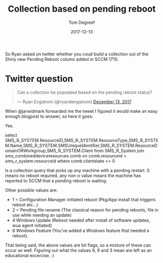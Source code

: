 ﻿---
title: "Collection based on pending reboot"
header:
  overlay_image: template1280x960.jpg
  teaser: Reboot_400x400.jpg
author: Tom Degreef
date: 2017-12-13
categories:
  - SCCM
  - Configmgr
tags:
  - SCCM
  - ConfigMgr
---

So Ryan asked on twitter whether you coud build a collection out of the Shiny new Pending Reboot column added in SCCM 1710.

# Twitter question #
<blockquote class="twitter-tweet" data-conversation="none" data-lang="en"><p lang="en" dir="ltr">Can a collection be populated based on the pending reboot status?</p>&mdash; Ryan Engstrom (@ryandengstrom) <a href="https://twitter.com/ryandengstrom/status/940743161051336705?ref_src=twsrc%5Etfw">December 13, 2017</a></blockquote>
<script async src="https://platform.twitter.com/widgets.js" charset="utf-8"></script>

When @jarwidmark forwarded me the tweet I figured it would make an easy enough blogpost to answer, so here it goes:

Yes.

select SMS_R_SYSTEM.ResourceID,SMS_R_SYSTEM.ResourceType,SMS_R_SYSTEM.Name,SMS_R_SYSTEM.SMSUniqueIdentifier,SMS_R_SYSTEM.ResourceDomainORWorkgroup,SMS_R_SYSTEM.Client from SMS_R_System  join sms_combineddeviceresources comb on comb.resourceid = sms_r_system.resourceid  where comb.clientstate <> 0

Is a collection query that picks up any machine with a pending restart.
0 means no reboot required, any non-o value means the machine has reported to SCCM that a pending reboot is waiting.

Other possible values are:
- 1 = Configuration Manager initiated reboot (Pkg/App install that triggers reboot etc...)
- 2 = Pending file rename (The classical reason for pending reboots, file in use while needing an update)
- 4 Windows Update (Reboot needed after install of software updates, wua agent initiated)
- 8 Windows Feature (You've added a Windows feature that needed a reboot).

That being said, the above values are bit flags, so a mixture of these can occur as well.
Figuring out what the values 6, 9 and 3 mean are left as an educational excercise. :)


